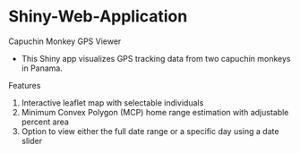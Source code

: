 # Shiny-Web-Application

Capuchin Monkey GPS Viewer
- This Shiny app visualizes GPS tracking data from two capuchin monkeys in Panama.

Features
1. Interactive leaflet map with selectable individuals
2. Minimum Convex Polygon (MCP) home range estimation with adjustable percent area
3. Option to view either the full date range or a specific day using a date slider


